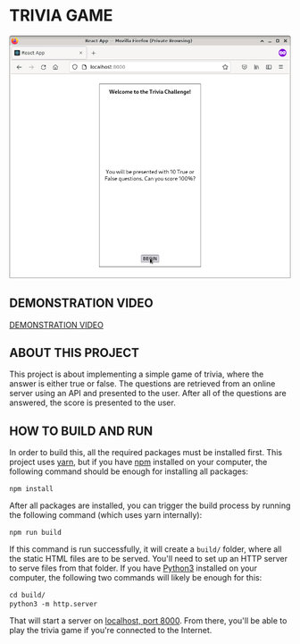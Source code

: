 # TRIVIA GAME

![screenshot](screenshot-001.png)

## DEMONSTRATION VIDEO

[DEMONSTRATION VIDEO](https://youtu.be/USsjX2rGHtE)

## ABOUT THIS PROJECT

This project is about implementing a simple game of trivia, where the answer is either true or false. The questions are retrieved from an online server using an API and presented to the user. After all of the questions are answered, the score is presented to the user.

## HOW TO BUILD AND RUN

In order to build this, all the required packages must be installed first. This project uses [yarn](https://yarnpkg.com/), but if you have [npm](https://www.npmjs.com/) installed on your computer, the following command should be enough for installing all packages:

```
npm install
```

After all packages are installed, you can trigger the build process by running the following command (which uses yarn internally):

```
npm run build
```

If this command is run successfully, it will create a ```build/``` folder, where all the static HTML files are to be served. You'll need to set up an HTTP server to serve files from that folder. If you have [Python3](https://www.python.org/download/releases/3.0/) installed on your computer, the following two commands will likely be enough for this:

```
cd build/
python3 -m http.server
```

That will start a server on [localhost, port 8000](http://localhost:8000). From there, you'll be able to play the trivia game if you're connected to the Internet.